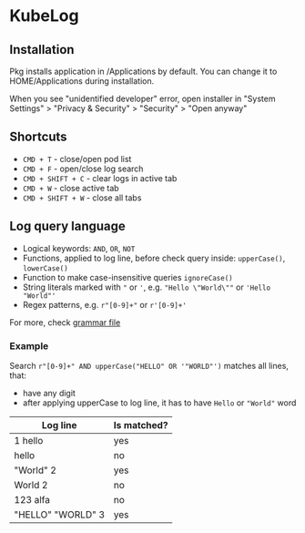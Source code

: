 # KubeLog

## Installation

Pkg installs application in /Applications by default. You can change it to HOME/Applications during
installation.

When you see "unidentified developer" error,
open installer in "System Settings" > "Privacy & Security" > "Security" > "Open anyway"

## Shortcuts

* `CMD + T` - close/open pod list
* `CMD + F` - open/close log search
* `CMD + SHIFT + C` - clear logs in active tab
* `CMD + W` - close active tab
* `CMD + SHIFT + W` - close all tabs

## Log query language

- Logical keywords: `AND`, `OR`, `NOT`
- Functions, applied to log line, before check query inside: `upperCase()`, `lowerCase()`
- Function to make case-insensitive queries `ignoreCase()`
- String literals marked with `"` or `'`, e.g. `"Hello \"World\""` or `'Hello "World"'`
- Regex patterns, e.g. `r"[0-9]+"` or `r'[0-9]+'`

For more, check [grammar file](src/main/antlr/com/payu/kube/log/search/query/SearchQuery.g4)

### Example

Search
`r"[0-9]+" AND upperCase("HELLO" OR '"WORLD"')`
matches all lines, that: 
- have any digit 
- after applying upperCase to log line, 
  it has to have `Hello` or `"World"` word
  
| Log line           | Is matched? |
| -----------------  | ----------- |
| 1 hello            | yes         |
| hello              | no          |
| "World" 2          | yes         |
| World 2            | no          |
| 123 alfa           | no          |
| "HELLO" "WORLD" 3  | yes         |